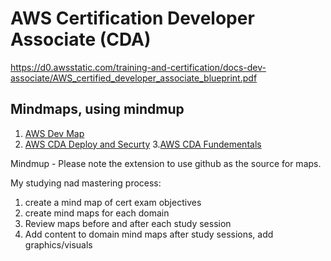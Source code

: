 # AWS Certification Developer Associate (CDA) 
https://d0.awsstatic.com/training-and-certification/docs-dev-associate/AWS_certified_developer_associate_blueprint.pdf
## Mindmaps, using mindmup
1. [AWS Dev Map ](https://atlas.mindmup.com/2016/06/9060df5012e50134c6f8417df57c297d/aws_developer/index.html)
2. [AWS CDA Deploy and Securty](https://atlas.mindmup.com/2016/06/e5d58b3012e50134c6f8417df57c297d/aws_cda_deployment_and_security_/index.html) 
3.[AWS CDA Fundementals](https://atlas.mindmup.com/2016/06/bfa65be012e50134c6f8417df57c297d/aws_cda_aws_fundamentals/index.html)


Mindmup - 
Please note the extension to use github as the source for maps.

My studying nad mastering process:
1. create a mind map of cert exam objectives
2. create mind maps for each domain
3. Review maps before and after each study session
4. Add content to domain mind maps after study sessions, add graphics/visuals
